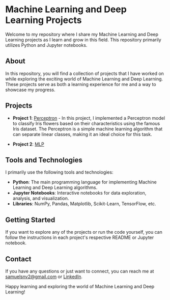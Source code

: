 # Machine Learning and Deep Learning Projects

Welcome to my repository where I share my Machine Learning and Deep Learning projects as I learn and grow in this field. This repository primarily utilizes Python and Jupyter notebooks.

## About

In this repository, you will find a collection of projects that I have worked on while exploring the exciting world of Machine Learning and Deep Learning. These projects serve as both a learning experience for me and a way to showcase my progress.

## Projects

- **Project 1**: [Perceptron](https://github.com/Samuelsnv2/ML-learning/tree/main/Perceptron) - In this project, I implemented a Perceptron model to classify Iris flowers based on their characteristics using the famous Iris dataset. The Perceptron is a simple machine learning algorithm that can separate linear classes, making it an ideal choice for this task.

- **Project 2**: [MLP](https://github.com/Samuelsnv2/ML-learning/tree/main/MLP) 

## Tools and Technologies

I primarily use the following tools and technologies:

- **Python**: The main programming language for implementing Machine Learning and Deep Learning algorithms.
- **Jupyter Notebooks**: Interactive notebooks for data exploration, analysis, and visualization.
- **Libraries**: NumPy, Pandas, Matplotlib, Scikit-Learn, TensorFlow, etc.

## Getting Started

If you want to explore any of the projects or run the code yourself, you can follow the instructions in each project's respective README or Jupyter notebook.

## Contact

If you have any questions or just want to connect, you can reach me at [samuelsnv2@gmail.com](mailto:samuelsnv2@gmail.com) or [LinkedIn](https://www.linkedin.com/in/samuel-s-n-viana/).

Happy learning and exploring the world of Machine Learning and Deep Learning!
